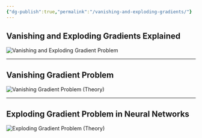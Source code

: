 ```yaml
---
{"dg-publish":true,"permalink":"/vanishing-and-exploding-gradients/"}
---
```



## Vanishing and Exploding Gradients Explained

![**Vanishing and Exploding Gradient Problem**](https://www.youtube.com/watch?v=qO_NLVjD6zE&t=167s)

---

## Vanishing Gradient Problem

![**Vanishing Gradient Problem (Theory)**](https://www.youtube.com/watch?v=JIWXbzRXk1I&t=258s)

---

## Exploding Gradient Problem in Neural Networks

![**Exploding Gradient Problem (Theory)**](https://www.youtube.com/watch?v=IJ9atfxFjOQ)
